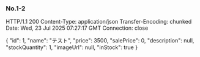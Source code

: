 ### No.1-2

HTTP/1.1 200 
Content-Type: application/json
Transfer-Encoding: chunked
Date: Wed, 23 Jul 2025 07:27:17 GMT
Connection: close

{
  "id": 1,
  "name": "テスト",
  "price": 3500,
  "salePrice": 0,
  "description": null,
  "stockQuantity": 1,
  "imageUrl": null,
  "inStock": true
}